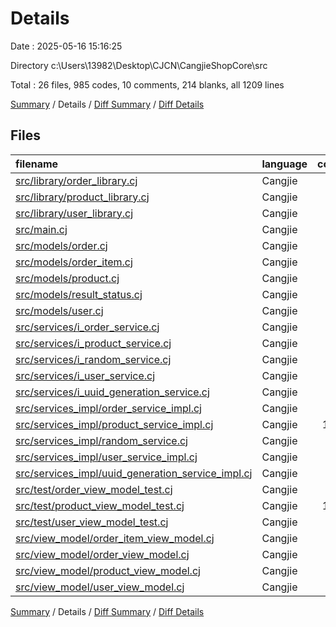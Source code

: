 # Details

Date : 2025-05-16 15:16:25

Directory c:\\Users\\13982\\Desktop\\CJCN\\CangjieShopCore\\src

Total : 26 files,  985 codes, 10 comments, 214 blanks, all 1209 lines

[Summary](results.md) / Details / [Diff Summary](diff.md) / [Diff Details](diff-details.md)

## Files
| filename | language | code | comment | blank | total |
| :--- | :--- | ---: | ---: | ---: | ---: |
| [src/library/order\_library.cj](/src/library/order_library.cj) | Cangjie | 36 | 0 | 4 | 40 |
| [src/library/product\_library.cj](/src/library/product_library.cj) | Cangjie | 43 | 0 | 4 | 47 |
| [src/library/user\_library.cj](/src/library/user_library.cj) | Cangjie | 25 | 0 | 3 | 28 |
| [src/main.cj](/src/main.cj) | Cangjie | 34 | 5 | 19 | 58 |
| [src/models/order.cj](/src/models/order.cj) | Cangjie | 32 | 0 | 5 | 37 |
| [src/models/order\_item.cj](/src/models/order_item.cj) | Cangjie | 31 | 0 | 7 | 38 |
| [src/models/product.cj](/src/models/product.cj) | Cangjie | 34 | 0 | 6 | 40 |
| [src/models/result\_status.cj](/src/models/result_status.cj) | Cangjie | 27 | 0 | 8 | 35 |
| [src/models/user.cj](/src/models/user.cj) | Cangjie | 28 | 0 | 5 | 33 |
| [src/services/i\_order\_service.cj](/src/services/i_order_service.cj) | Cangjie | 7 | 0 | 2 | 9 |
| [src/services/i\_product\_service.cj](/src/services/i_product_service.cj) | Cangjie | 12 | 0 | 3 | 15 |
| [src/services/i\_random\_service.cj](/src/services/i_random_service.cj) | Cangjie | 6 | 0 | 1 | 7 |
| [src/services/i\_user\_service.cj](/src/services/i_user_service.cj) | Cangjie | 6 | 0 | 1 | 7 |
| [src/services/i\_uuid\_generation\_service.cj](/src/services/i_uuid_generation_service.cj) | Cangjie | 6 | 0 | 1 | 7 |
| [src/services\_impl/order\_service\_impl.cj](/src/services_impl/order_service_impl.cj) | Cangjie | 55 | 0 | 20 | 75 |
| [src/services\_impl/product\_service\_impl.cj](/src/services_impl/product_service_impl.cj) | Cangjie | 121 | 1 | 27 | 149 |
| [src/services\_impl/random\_service.cj](/src/services_impl/random_service.cj) | Cangjie | 68 | 0 | 9 | 77 |
| [src/services\_impl/user\_service\_impl.cj](/src/services_impl/user_service_impl.cj) | Cangjie | 44 | 1 | 12 | 57 |
| [src/services\_impl/uuid\_generation\_service\_impl.cj](/src/services_impl/uuid_generation_service_impl.cj) | Cangjie | 70 | 0 | 10 | 80 |
| [src/test/order\_view\_model\_test.cj](/src/test/order_view_model_test.cj) | Cangjie | 8 | 1 | 4 | 13 |
| [src/test/product\_view\_model\_test.cj](/src/test/product_view_model_test.cj) | Cangjie | 100 | 1 | 12 | 113 |
| [src/test/user\_view\_model\_test.cj](/src/test/user_view_model_test.cj) | Cangjie | 52 | 1 | 18 | 71 |
| [src/view\_model/order\_item\_view\_model.cj](/src/view_model/order_item_view_model.cj) | Cangjie | 20 | 0 | 12 | 32 |
| [src/view\_model/order\_view\_model.cj](/src/view_model/order_view_model.cj) | Cangjie | 27 | 0 | 9 | 36 |
| [src/view\_model/product\_view\_model.cj](/src/view_model/product_view_model.cj) | Cangjie | 67 | 0 | 9 | 76 |
| [src/view\_model/user\_view\_model.cj](/src/view_model/user_view_model.cj) | Cangjie | 26 | 0 | 3 | 29 |

[Summary](results.md) / Details / [Diff Summary](diff.md) / [Diff Details](diff-details.md)
